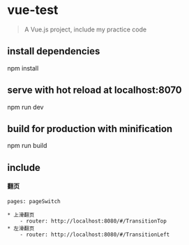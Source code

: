 # vue-test

> A Vue.js project,
> include my practice code

## install dependencies
npm install

## serve with hot reload at localhost:8070
npm run dev

## build for production with minification
npm run build

## include
#### 翻页
    pages: pageSwitch

    * 上滑翻页
        - router: http://localhost:8080/#/TransitionTop
    * 左滑翻页
        - router: http://localhost:8080/#/TransitionLeft
